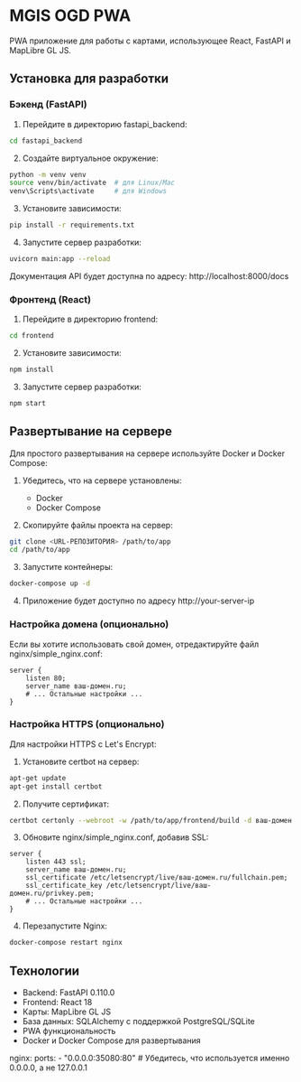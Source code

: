 # MGIS OGD PWA

PWA приложение для работы с картами, использующее React, FastAPI и MapLibre GL JS.

## Установка для разработки

### Бэкенд (FastAPI)

1. Перейдите в директорию fastapi_backend:
```bash
cd fastapi_backend
```

2. Создайте виртуальное окружение:
```bash
python -m venv venv
source venv/bin/activate  # для Linux/Mac
venv\Scripts\activate     # для Windows
```

3. Установите зависимости:
```bash
pip install -r requirements.txt
```

4. Запустите сервер разработки:
```bash
uvicorn main:app --reload
```

Документация API будет доступна по адресу: http://localhost:8000/docs

### Фронтенд (React)

1. Перейдите в директорию frontend:
```bash
cd frontend
```

2. Установите зависимости:
```bash
npm install
```

3. Запустите сервер разработки:
```bash
npm start
```

## Развертывание на сервере

Для простого развертывания на сервере используйте Docker и Docker Compose:

1. Убедитесь, что на сервере установлены:
   - Docker
   - Docker Compose

2. Скопируйте файлы проекта на сервер:
```bash
git clone <URL-РЕПОЗИТОРИЯ> /path/to/app
cd /path/to/app
```

3. Запустите контейнеры:
```bash
docker-compose up -d
```

4. Приложение будет доступно по адресу http://your-server-ip

### Настройка домена (опционально)

Если вы хотите использовать свой домен, отредактируйте файл nginx/simple_nginx.conf:
```nginx
server {
    listen 80;
    server_name ваш-домен.ru;
    # ... Остальные настройки ...
}
```

### Настройка HTTPS (опционально)

Для настройки HTTPS с Let's Encrypt:

1. Установите certbot на сервер:
```bash
apt-get update
apt-get install certbot
```

2. Получите сертификат:
```bash
certbot certonly --webroot -w /path/to/app/frontend/build -d ваш-домен.ru
```

3. Обновите nginx/simple_nginx.conf, добавив SSL:
```nginx
server {
    listen 443 ssl;
    server_name ваш-домен.ru;
    ssl_certificate /etc/letsencrypt/live/ваш-домен.ru/fullchain.pem;
    ssl_certificate_key /etc/letsencrypt/live/ваш-домен.ru/privkey.pem;
    # ... Остальные настройки ...
}
```

4. Перезапустите Nginx:
```bash
docker-compose restart nginx
```

## Технологии

- Backend: FastAPI 0.110.0
- Frontend: React 18
- Карты: MapLibre GL JS
- База данных: SQLAlchemy с поддержкой PostgreSQL/SQLite
- PWA функциональность
- Docker и Docker Compose для развертывания 

nginx:
  ports:
    - "0.0.0.0:35080:80"  # Убедитесь, что используется именно 0.0.0.0, а не 127.0.0.1 